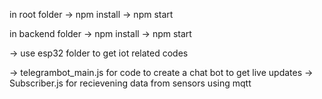 in root folder
-> npm install
-> npm start

in backend folder
-> npm install
-> npm start

-> use esp32 folder to get iot related codes

-> telegrambot_main.js for code to create a chat bot to get live updates
-> Subscriber.js for recievening data from sensors using mqtt
